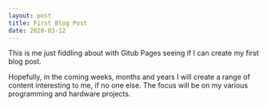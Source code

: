 ```yaml
---
layout: post
title: First Blog Post
date: 2020-03-12
---
```

This is me just fiddling about with Gitub Pages seeing if I can create my first blog post.

Hopefully, in the coming weeks, months and years I will create a range of content interesting to me, if no one else. The focus will be on my various programming and hardware projects.

